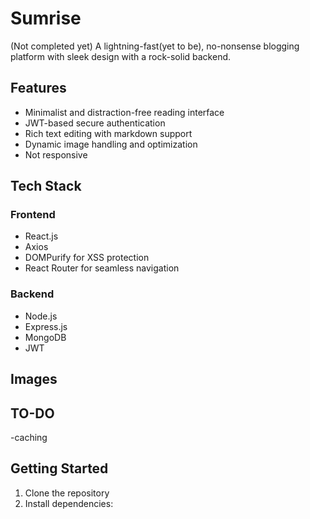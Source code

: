 # Sumrise

(Not completed yet)
A lightning-fast(yet to be), no-nonsense blogging platform with sleek design with a rock-solid backend. 

## Features

- Minimalist and distraction-free reading interface
- JWT-based secure authentication
- Rich text editing with markdown support
- Dynamic image handling and optimization
- Not responsive

## Tech Stack

### Frontend
- React.js 
- Axios 
- DOMPurify for XSS protection
- React Router for seamless navigation

### Backend
- Node.js 
- Express.js 
- MongoDB 
- JWT 

## Images


## TO-DO
-caching

## Getting Started

1. Clone the repository
2. Install dependencies:
